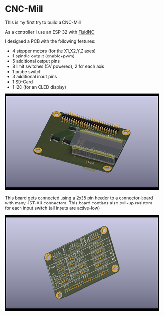 # CNC-Mill

This is my first try to build a CNC-Mill

As a controller I use an ESP-32 with
[FluidNC](https://github.com/bdring/FluidNC)

I designed a PCB with the following features:
- 4 stepper motors (for the X1,X2,Y,Z axes)
- 1 spindle output (enable+pwm)
- 5 additional output pins
- 8 limit switches (5V powered), 2 for each axis
- 1 probe switch
- 3 additional input pins
- 1 SD-Card
- 1 I2C (for an OLED display)

![esp32](images/kicad-cnc-esp32.png)

This board gets connected using a 2x25 pin header to a connector-board
with many JST-XH connectors. This board contians also pull-up resistors
for each input switch (all inputs are active-low)

![connectors](images/kicad-cnc-connectors.png)


